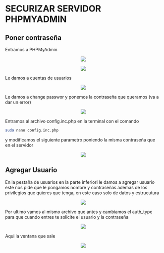 # SECURIZAR SERVIDOR PHPMYADMIN


## Poner contraseña
Entramos a PHPMyAdmin
<p align="center"><img src="/img/2024-09-18_15-12.png"></p>
<p align="center"><img src="/img/captura10.png"></p>

Le damos a cuentas de usuarios
<p align="center"><img src="/img/captura11.png"></p>

Le damos a change passwor y ponemos la contraseña que queramos (va a dar un error)

<p align="center"><img src="/img/captura12.png"></p>

Entramos al archivo config.inc.php en la terminal con el comando
```bash
sudo nano config.inc.php
```
y modificamos el siguiente parametro poniendo la misma contraseña que en el servidor

<p align="center"><img src="/img/captura14.png"></p>

## Agregar Usuario

En la pestaña de usuarios en la parte inferiori le damos a agregar usuario este nos pide que le pongamos nombre y contraseñas ademas de los privilegios que quieres que tenga, en este caso solo de datos y estrucutura

<p align="center"><img src="/img/captura15.png"></p>

Por ultimo vamos al mismo archivo que antes y cambiamos el auth_type para que cuando entres te solicite el usuario y la contraseña

<p align="center"><img src="/img/captura16.png"></p>

Aqui la ventana que sale 
<p align="center"><img src="/img/captura17.png"></p>